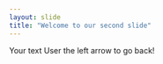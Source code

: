 ```yaml
---
layout: slide
title: "Welcome to our second slide"
---
```


Your text 
User the left arrow to go back!

